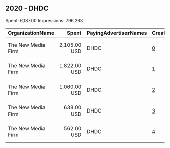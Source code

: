 ## 2020 - DHDC 
Spent: 6,187.00
Impressions: 796,263

|OrganizationName|Spent|PayingAdvertiserNames|CreativeUrls|Impressions|Genders|AgeBrackets|CountryCodes|BillingAddresses|CandidateBallotInformation|
|:---|---:|:---|:---|---:|:---|:---|:---|:---|:---|
|The New Media Firm|2,105.00 USD|DHDC|[0](https://www.snap.com/political-ads/asset/1295aa642d016527eca5e7111c68a8ae86d68e2eec35a25300ff8c504e085859?mediaType=mp4)|256,032||18+|united states|"1730 Rhode Island Ave, NW Ste 213,Washington,20036,US"|Detroit Hispanic Development Council|
|The New Media Firm|1,822.00 USD|DHDC|[1](https://www.snap.com/political-ads/asset/ce9ab408bb95bb546a626835846b29b4efc9e1b616bdad450a2f1a61ae1c4791?mediaType=mp4)|239,787||18+|united states|"1730 Rhode Island Ave, NW Ste 213,Washington,20036,US"|Detroit Hispanic Development Council|
|The New Media Firm|1,060.00 USD|DHDC|[2](https://www.snap.com/political-ads/asset/159f366d12060bce2ce31b4ce94993165a673829e8dde26868705b09a0d42014?mediaType=mp4)|148,873||18+|united states|"1730 Rhode Island Ave, NW Ste 213,Washington,20036,US"|Detroit Hispanic Development Council|
|The New Media Firm|638.00 USD|DHDC|[3](https://www.snap.com/political-ads/asset/a4562f8c5eb452f1867530c8c56664c857bec4e5edaf065e3adcbcc333e33872?mediaType=mp4)|76,222||18+|united states|"1730 Rhode Island Ave, NW Ste 213,Washington,20036,US"|Detroit Hispanic Development Council|
|The New Media Firm|562.00 USD|DHDC|[4](https://www.snap.com/political-ads/asset/ef697639ffc13d96ebf0e9513031b9081ff766c0c42a24008df3e1be00de87e9?mediaType=mp4)|75,349||18+|united states|"1730 Rhode Island Ave, NW Ste 213,Washington,20036,US"|Detroit Hispanic Development Council|
